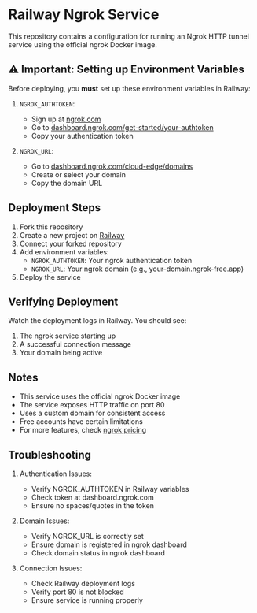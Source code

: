 # Railway Ngrok Service

This repository contains a configuration for running an Ngrok HTTP tunnel service using the official ngrok Docker image.

## ⚠️ Important: Setting up Environment Variables

Before deploying, you **must** set up these environment variables in Railway:

1. `NGROK_AUTHTOKEN`:
   - Sign up at [ngrok.com](https://ngrok.com)
   - Go to [dashboard.ngrok.com/get-started/your-authtoken](https://dashboard.ngrok.com/get-started/your-authtoken)
   - Copy your authentication token

2. `NGROK_URL`:
   - Go to [dashboard.ngrok.com/cloud-edge/domains](https://dashboard.ngrok.com/cloud-edge/domains)
   - Create or select your domain
   - Copy the domain URL

## Deployment Steps

1. Fork this repository
2. Create a new project on [Railway](https://railway.app)
3. Connect your forked repository
4. Add environment variables:
   - `NGROK_AUTHTOKEN`: Your ngrok authentication token
   - `NGROK_URL`: Your ngrok domain (e.g., your-domain.ngrok-free.app)
5. Deploy the service

## Verifying Deployment

Watch the deployment logs in Railway. You should see:
1. The ngrok service starting up
2. A successful connection message
3. Your domain being active

## Notes

- This service uses the official ngrok Docker image
- The service exposes HTTP traffic on port 80
- Uses a custom domain for consistent access
- Free accounts have certain limitations
- For more features, check [ngrok pricing](https://ngrok.com/pricing)

## Troubleshooting

1. Authentication Issues:
   - Verify NGROK_AUTHTOKEN in Railway variables
   - Check token at dashboard.ngrok.com
   - Ensure no spaces/quotes in the token

2. Domain Issues:
   - Verify NGROK_URL is correctly set
   - Ensure domain is registered in ngrok dashboard
   - Check domain status in ngrok dashboard

3. Connection Issues:
   - Check Railway deployment logs
   - Verify port 80 is not blocked
   - Ensure service is running properly

